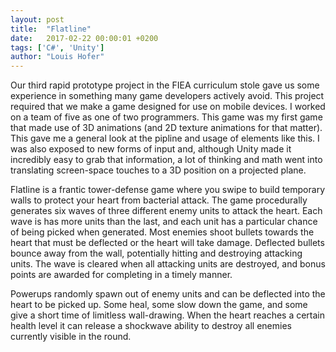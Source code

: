 ```yaml
---
layout: post
title:  "Flatline"
date:   2017-02-22 00:00:01 +0200
tags: ['C#', 'Unity']
author: "Louis Hofer"
---
```


Our third rapid prototype project in the FIEA curriculum stole gave us some experience in something many game developers actively avoid.
This project required that we make a game designed for use on mobile devices.
I worked on a team of five as one of two programmers.
This game was my first game that made use of 3D animations (and 2D texture animations for that matter).
This gave me a general look at the pipline and usage of elements like this.
I was also exposed to new forms of input and, although Unity made it incredibly easy to grab that information, a lot of thinking and math went into translating screen-space touches to a 3D position on a projected plane.

Flatline is a frantic tower-defense game where you swipe to build temporary walls to protect your heart from bacterial attack.
The game procedurally generates six waves of three different enemy units to attack the heart.
Each wave is has more units than the last, and each unit has a particular chance of being picked when generated.
Most enemies shoot bullets towards the heart that must be deflected or the heart will take damage.
Deflected bullets bounce away from the wall, potentially hitting and destroying attacking units.
The wave is cleared when all attacking units are destroyed, and bonus points are awarded for completing in a timely manner.

Powerups randomly spawn out of enemy units and can be deflected into the heart to be picked up.
Some heal, some slow down the game, and some give a short time of limitless wall-drawing.
When the heart reaches a certain health level it can release a shockwave ability to destroy all enemies currently visible in the round.